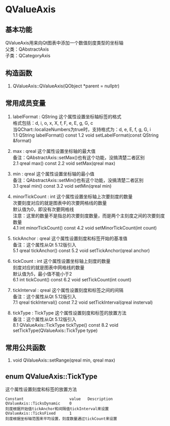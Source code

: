 # QValueAxis

## 基本功能
QValueAxis用来向Qt图表中添加一个数值刻度类型的坐标轴  
父类：QAbstractAxis  
子类：QCategoryAxis  


## 构造函数
1. QValueAxis::QValueAxis(QObject \*parent = nullptr)


## 常用成员变量
1. labelFormat : QString
这个属性设置坐标轴标签的格式  
格式包括：d, i, o, x, X, f, F, e, E, g, G, c  
当QChart::localizeNumbers为true时，支持格式为：d, e, E, f, g, G, i  
1.1 QString labelFormat() const
1.2 void setLabelFormat(const QString &format)

2. max : qreal
这个属性设置坐标轴的最大值  
备注：QAbstractAxis::setMax()也有这个功能，没搞清楚二者区别  
2.1 qreal max() const
2.2 void setMax(qreal max)

3. min : qreal
这个属性设置坐标轴的最小值  
备注：QAbstractAxis::setMin()也有这个功能，没搞清楚二者区别  
3.1 qreal min() const
3.2 void setMin(qreal min)

4. minorTickCount : int
这个属性设置坐标轴上次要刻度的数量  
次要刻度对应的就是图表中的次要网格线的数量  
默认值为0，即没有次要网格线  
注意：这里的数量不是指总的次要刻度数量，而是两个主刻度之间的次要刻度数量  
4.1 int minorTickCount() const
4.2 void setMinorTickCount(int count)

5. tickAnchor : qreal
这个属性设置刻度和标签开始的基准值  
备注：这个属性从Qt 5.12版引入  
5.1 qreal tickAnchor() const
5.2 void setTickAnchor(qreal anchor)

6. tickCount : int
这个属性设置坐标轴上刻度的数量  
刻度对应的就是图表中网格线的数量  
默认值为5，最小值不能小于2  
6.1 int tickCount() const
6.2 void setTickCount(int count)

7. tickInterval : qreal
这个属性设置刻度和标签之间的间隔  
备注：这个属性从Qt 5.12版引入  
7.1 qreal tickInterval() const
7.2 void setTickInterval(qreal insterval)

8. tickType : TickType
这个属性设置刻度和标签的放置方法  
备注：这个属性从Qt 5.12版引入  
8.1 QValueAxis::TickType tickType() const
8.2 void setTickType(QValueAxis::TickType type)


## 常用公共函数
1. void QValueAxis::setRange(qreal min, qreal max)


## enum QValueAxis::TickType
这个属性设置刻度和标签的放置方法  
```
Constant					value 	Description
QValueAxis::TicksDynamic	0		
刻度根据开始值tickAnchor和间隔值tickInterval来设置
QValueAxis::TicksFixed		1		
刻度根据坐标轴范围来平均设置，刻度数量通过tickCount来设置
```

